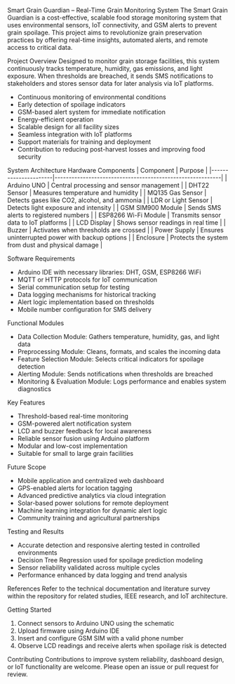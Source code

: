 Smart Grain Guardian – Real-Time Grain Monitoring System
The Smart Grain Guardian is a cost-effective, scalable food storage monitoring system that uses environmental sensors, IoT connectivity, and GSM alerts to prevent grain spoilage. This project aims to revolutionize grain preservation practices by offering real-time insights, automated alerts, and remote access to critical data.

Project Overview
Designed to monitor grain storage facilities, this system continuously tracks temperature, humidity, gas emissions, and light exposure. When thresholds are breached, it sends SMS notifications to stakeholders and stores sensor data for later analysis via IoT platforms.
- Continuous monitoring of environmental conditions
- Early detection of spoilage indicators
- GSM-based alert system for immediate notification
- Energy-efficient operation
- Scalable design for all facility sizes
- Seamless integration with IoT platforms
- Support materials for training and deployment
- Contribution to reducing post-harvest losses and improving food security

System Architecture
Hardware Components
| Component             | Purpose                                                   |
|----------------------|-----------------------------------------------------------|
| Arduino UNO          | Central processing and sensor management                  |
| DHT22 Sensor         | Measures temperature and humidity                         |
| MQ135 Gas Sensor     | Detects gases like CO2, alcohol, and ammonia              |
| LDR or Light Sensor  | Detects light exposure and intensity                      |
| GSM SIM900 Module    | Sends SMS alerts to registered numbers                    |
| ESP8266 Wi-Fi Module | Transmits sensor data to IoT platforms                    |
| LCD Display          | Shows sensor readings in real time                        |
| Buzzer               | Activates when thresholds are crossed                     |
| Power Supply         | Ensures uninterrupted power with backup options           |
| Enclosure            | Protects the system from dust and physical damage         |

Software Requirements
- Arduino IDE with necessary libraries: DHT, GSM, ESP8266 WiFi
- MQTT or HTTP protocols for IoT communication
- Serial communication setup for testing
- Data logging mechanisms for historical tracking
- Alert logic implementation based on thresholds
- Mobile number configuration for SMS delivery

Functional Modules
- Data Collection Module: Gathers temperature, humidity, gas, and light data
- Preprocessing Module: Cleans, formats, and scales the incoming data
- Feature Selection Module: Selects critical indicators for spoilage detection
- Alerting Module: Sends notifications when thresholds are breached
- Monitoring & Evaluation Module: Logs performance and enables system diagnostics

Key Features
- Threshold-based real-time monitoring
- GSM-powered alert notification system
- LCD and buzzer feedback for local awareness
- Reliable sensor fusion using Arduino platform
- Modular and low-cost implementation
- Suitable for small to large grain facilities

Future Scope
- Mobile application and centralized web dashboard
- GPS-enabled alerts for location tagging
- Advanced predictive analytics via cloud integration
- Solar-based power solutions for remote deployment
- Machine learning integration for dynamic alert logic
- Community training and agricultural partnerships

Testing and Results
- Accurate detection and responsive alerting tested in controlled environments
- Decision Tree Regression used for spoilage prediction modeling
- Sensor reliability validated across multiple cycles
- Performance enhanced by data logging and trend analysis

References
Refer to the technical documentation and literature survey within the repository for related studies, IEEE research, and IoT architecture.

Getting Started
1. Connect sensors to Arduino UNO using the schematic
2. Upload firmware using Arduino IDE
3. Insert and configure GSM SIM with a valid phone number
4. Observe LCD readings and receive alerts when spoilage risk is detected

Contributing
Contributions to improve system reliability, dashboard design, or IoT functionality are welcome. Please open an issue or pull request for review.

